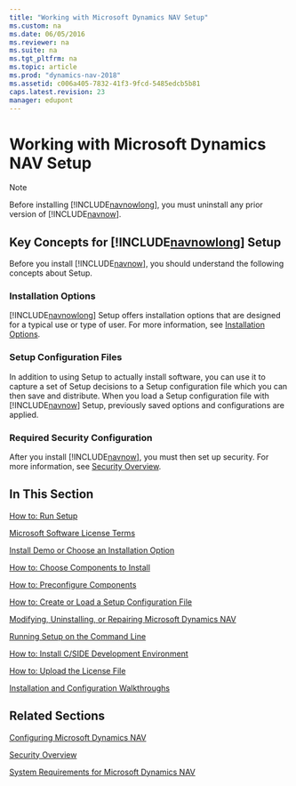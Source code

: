 ```yaml
---
title: "Working with Microsoft Dynamics NAV Setup"
ms.custom: na
ms.date: 06/05/2016
ms.reviewer: na
ms.suite: na
ms.tgt_pltfrm: na
ms.topic: article
ms.prod: "dynamics-nav-2018"
ms.assetid: c006a405-7832-41f3-9fcd-5485edcb5b81
caps.latest.revision: 23
manager: edupont
---
```

# Working with Microsoft Dynamics NAV Setup
> [!NOTE]  
>  Before installing [!INCLUDE[navnowlong](includes/navnowlong_md.md)], you must uninstall any prior version of [!INCLUDE[navnow](includes/navnow_md.md)].  

## Key Concepts for [!INCLUDE[navnowlong](includes/navnowlong_md.md)] Setup  
 Before you install [!INCLUDE[navnow](includes/navnow_md.md)], you should understand the following concepts about Setup.  

### Installation Options  
 [!INCLUDE[navnowlong](includes/navnowlong_md.md)] Setup offers installation options that are designed for a typical use or type of user. For more information, see [Installation Options](Installation-Options.md).  

### Setup Configuration Files  
 In addition to using Setup to actually install software, you can use it to capture a set of Setup decisions to a Setup configuration file which you can then save and distribute. When you load a Setup configuration file with [!INCLUDE[navnow](includes/navnow_md.md)] Setup, previously saved options and configurations are applied.  

### Required Security Configuration  
 After you install [!INCLUDE[navnow](includes/navnow_md.md)], you must then set up security. For more information, see [Security Overview](Security-Overview.md).  

<!--
### [!INCLUDE[rimlong](includes/rimlong_md.md)]  
 For assistance with setting up companies in [!INCLUDE[navnow](includes/navnow_md.md)], see [Set Up a Company With RapidStart Services for Microsoft Dynamics NAV](Set-Up-a-Company-With-RapidStart-Services-for-Microsoft-Dynamics-NAV.md).  -->

## In This Section  
 [How to: Run Setup](How-to--Run-Setup.md)  

 [Microsoft Software License Terms](Microsoft-Software-License-Terms.md)  

 [Install Demo or Choose an Installation Option](Install-Demo-or-Choose-an-Installation-Option.md)  

 [How to: Choose Components to Install](How-to--Choose-Components-to-Install.md)  

 [How to: Preconfigure Components](How-to--Preconfigure-Components.md)  

 [How to: Create or Load a Setup Configuration File](How-to--Create-or-Load-a-Setup-Configuration-File.md)  

 [Modifying, Uninstalling, or Repairing Microsoft Dynamics NAV](Modifying--Uninstalling--or-Repairing-Microsoft-Dynamics-NAV.md)  

 [Running Setup on the Command Line](Running-Setup-on-the-Command-Line.md)  

 [How to: Install C/SIDE Development Environment](How-to--Install-C-SIDE-Development-Environment.md)  

 [How to: Upload the License File](How-to--Upload-the-License-File.md)  

 [Installation and Configuration Walkthroughs](Installation-and-Configuration-Walkthroughs.md)  

## Related Sections  
 [Configuring Microsoft Dynamics NAV](Configuring-Microsoft-Dynamics-NAV.md)  

 [Security Overview](Security-Overview.md)  

 [System Requirements for Microsoft Dynamics NAV](System-Requirements-for-Microsoft-Dynamics-NAV.md)
